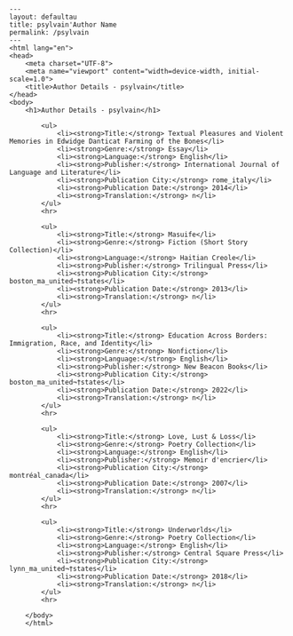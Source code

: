 
    ---
    layout: defaultau
    title: psylvain'Author Name 
    permalink: /psylvain
    ---
    <html lang="en">
    <head>
        <meta charset="UTF-8">
        <meta name="viewport" content="width=device-width, initial-scale=1.0">
        <title>Author Details - psylvain</title>
    </head>
    <body>
        <h1>Author Details - psylvain</h1>
        
            <ul>
                <li><strong>Title:</strong> Textual Pleasures and Violent Memories in Edwidge Danticat Farming of the Bones</li>
                <li><strong>Genre:</strong> Essay</li>
                <li><strong>Language:</strong> English</li>
                <li><strong>Publisher:</strong> International Journal of Language and Literature</li>
                <li><strong>Publication City:</strong> rome_italy</li>
                <li><strong>Publication Date:</strong> 2014</li>
                <li><strong>Translation:</strong> n</li>
            </ul>
            <hr>
            
            <ul>
                <li><strong>Title:</strong> Masuife</li>
                <li><strong>Genre:</strong> Fiction (Short Story Collection)</li>
                <li><strong>Language:</strong> Haitian Creole</li>
                <li><strong>Publisher:</strong> Trilingual Press</li>
                <li><strong>Publication City:</strong> boston_ma_united¬†states</li>
                <li><strong>Publication Date:</strong> 2013</li>
                <li><strong>Translation:</strong> n</li>
            </ul>
            <hr>
            
            <ul>
                <li><strong>Title:</strong> Education Across Borders: Immigration, Race, and Identity</li>
                <li><strong>Genre:</strong> Nonfiction</li>
                <li><strong>Language:</strong> English</li>
                <li><strong>Publisher:</strong> New Beacon Books</li>
                <li><strong>Publication City:</strong> boston_ma_united¬†states</li>
                <li><strong>Publication Date:</strong> 2022</li>
                <li><strong>Translation:</strong> n</li>
            </ul>
            <hr>
            
            <ul>
                <li><strong>Title:</strong> Love, Lust & Loss</li>
                <li><strong>Genre:</strong> Poetry Collection</li>
                <li><strong>Language:</strong> English</li>
                <li><strong>Publisher:</strong> Memoir d'encrier</li>
                <li><strong>Publication City:</strong> montréal_canada</li>
                <li><strong>Publication Date:</strong> 2007</li>
                <li><strong>Translation:</strong> n</li>
            </ul>
            <hr>
            
            <ul>
                <li><strong>Title:</strong> Underworlds</li>
                <li><strong>Genre:</strong> Poetry Collection</li>
                <li><strong>Language:</strong> English</li>
                <li><strong>Publisher:</strong> Central Square Press</li>
                <li><strong>Publication City:</strong> lynn_ma_united¬†states</li>
                <li><strong>Publication Date:</strong> 2018</li>
                <li><strong>Translation:</strong> n</li>
            </ul>
            <hr>
            
        </body>
        </html>
        